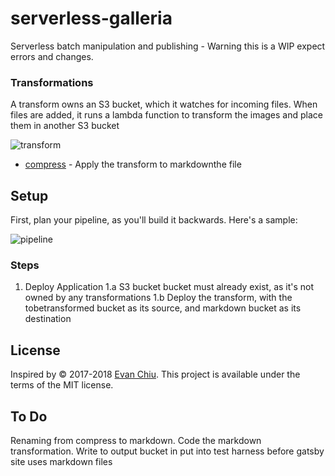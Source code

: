 # serverless-galleria

Serverless batch manipulation and publishing - Warning this is a WIP expect errors and changes.

### Transformations
A transform owns an S3 bucket, which it watches for incoming files.  When files are added, it runs a lambda function to transform the images and place them in another S3 bucket

![transform](diagrams/transform.png)

* [compress](compress) - Apply the transform to markdownthe file

## Setup
First, plan your pipeline, as you'll build it backwards.  Here's a sample:

![pipeline](diagrams/pipeline.png)

### Steps
1. Deploy Application
    1.a S3 bucket bucket must already exist, as it's not owned by any transformations
    1.b Deploy the transform, with the tobetransformed bucket as its source, and markdown bucket as its destination
## License
Inspired by &copy; 2017-2018 [Evan Chiu](https://evanchiu.com). This project is available under the terms of the MIT license.

## To Do
Renaming from compress to markdown.
Code the markdown transformation.
Write to output bucket in put into test harness before gatsby site uses markdown files
